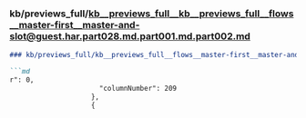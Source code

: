### kb/previews_full/kb__previews_full__kb__previews_full__flows__master-first__master-and-slot@guest.har.part028.md.part001.md.part002.md

```md
### kb/previews_full/kb__previews_full__flows__master-first__master-and-slot@guest.har.part028.md.part001.md (part 002)

```md
r": 0,
                      "columnNumber": 209
                    },
                    {
   
```

```

```
